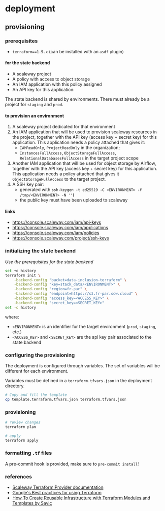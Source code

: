 # deployment

## provisioning

### prerequisites

* `terraform==1.5.x` (can be installed with an `asdf` plugin)

#### for the state backend

* A scaleway project
* A policy with access to object storage
* An IAM application with this policy assigned
* An API key for this application

The state backend is shared by environments. There must already be a project for `staging` and `prod`.

#### to provision an environment

1. A scaleway project dedicated for that environment
2. An IAM application that will be used to provision scaleway resources in the project, together with the API key (access key + secret key) for this application. This application needs a policy attached that gives it:
    * `IAMReadOnly`, `ProjectReadOnly` in the organization;
    * `InstancesFullAccess`, `ObjectStorageFullAccess`, `RelationalDatabasesFullAccess` in the target project scope
3. Another IAM application that will be used for object storage by Airflow, together with the
  API key (access key + secret key) for this application. This application needs a policy attached
  that gives it `ObjectStorageFullAccess` to the target project.
4. A SSH key pair:
    * generated with `ssh-keygen -t ed25519 -C <ENVIRONMENT> -f /tmp/<ENVIRONMENT> -N ''`)
    * the public key must have been uploaded to scaleway

#### links

* https://console.scaleway.com/iam/api-keys
* https://console.scaleway.com/iam/applications
* https://console.scaleway.com/iam/policies
* https://console.scaleway.com/project/ssh-keys

### initializing the state backend

*Use the prerequisites for the state backend*

```bash
set +o history
terraform init \
    -backend-config "bucket=data-inclusion-terraform" \
    -backend-config "key=stack_data/<ENVIRONMENT>" \
    -backend-config "region=fr-par" \
    -backend-config "endpoint=https://s3.fr-par.scw.cloud" \
    -backend-config "access_key=<ACCESS_KEY>" \
    -backend-config "secret_key=<SECRET_KEY>"
set -o history
```

where:

* `<ENVIRONMENT>` is an identifier for the target environment (`prod`, `staging`, etc.)
* `<ACCESS_KEY>` and `<SECRET_KEY>` are the api key pair associated to the state backend

### configuring the provisioning

The deployment is configured through variables. The set of variables will be different for each environment.

Variables must be defined in a `terraform.tfvars.json` in the deployment directory.

```bash
# Copy and fill the template
cp template.terraform.tfvars.json terraform.tfvars.json
```

### provisioning

```bash
# review changes
terraform plan

# apply
terraform apply
```

### formatting `.tf` files

A pre-commit hook is provided, make sure to `pre-commit install`!

### references

* [Scaleway Terraform Provider documentation](https://registry.terraform.io/providers/scaleway/scaleway/latest/docs)
* [Google's Best practices for using Terraform](https://cloud.google.com/docs/terraform/best-practices-for-terraform)
* [How To Create Reusable Infrastructure with Terraform Modules and Templates by Savic](https://www.digitalocean.com/community/tutorials/how-to-create-reusable-infrastructure-with-terraform-modules-and-templates)
